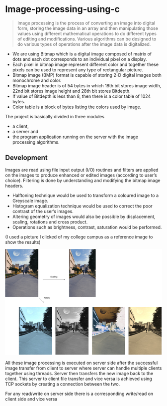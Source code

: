
# Image-processing-using-c

>Image processing is the process of converting an image into digital form, storing the image data in an array and then manipulating those values using different mathematical operations to do different types of editing and modifications.
Various algorithms can be designed to do various types of operations after the image data is digitalized. 

- We are using Bitmap which is a digital image composed of matrix of dots and each dot corresponds to an individual pixel on a display.
- Each pixel in bitmap image represent different color and together these pixels can be used to represent any type of rectangular picture.
- Bitmap image (BMP) format is capable of storing 2-D digital images both monochrome and color. 
- Bitmap image header is of 54 bytes in which 18th bit stores image width, 22nd bit stores image height and 28th bit stores Bitdepth. 
- If value of Bitdepth is less than 8, then there is a color table of 1024 bytes. 
- Color table is a block of bytes listing the colors used by image. 

The project is basically divided in three modules 
- a client,
- a server and
- the program application running on the server with the image processing algorithms. 

## Development

Images are read using file input output (I/O) routines and filters are applied on the images to produce enhanced or edited images (according to user’s choice). Filtering is done by understanding and modifying the bitmap image headers. 


- Halftoning technique would be used to transform a coloured image to a Greyscale image. 
- Histogram equalization technique would be used to correct the poor contrast of the user’s images. 
- Altering geometry of images would also be possible by displacement, scaling, rotations and cross product. 
- Operations such as brightness, contrast, saturation would be performed. 

(I used a picture I clicked of my college campus as a reference image to show the results)

![alt text](https://github.com/shivanshthapliyal/Image-processing-using-c/blob/master/Output%20Images/JPEGs/ProcessDiagram.jpg)


All these image processing is executed on server side after the successful image transfer from client to server where server can handle multiple clients together using threads. Server then transfers the new image back to the client. This server to client file transfer and vice versa is achieved using TCP sockets by creating a connection between the two. 

For any read/write on server side there is a corresponding write/read on client side and vice versa
